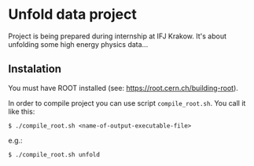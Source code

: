 # Unfold data project 
Project is being prepared during internship at IFJ Krakow. It's about unfolding some high energy physics data...

## Instalation
You must have ROOT installed (see: https://root.cern.ch/building-root).

In order to compile project you can use script `compile_root.sh`. You call it like this:
```
$ ./compile_root.sh <name-of-output-executable-file>
```
e.g.:
```
$ ./compile_root.sh unfold
```
